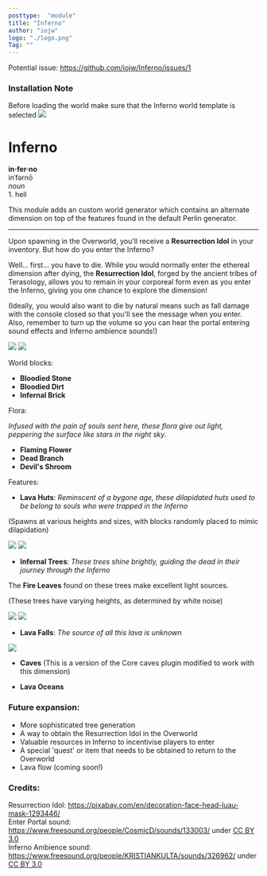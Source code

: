 ```yaml
---
posttype:  "module"  
title: "Inferno"
author: "iojw"
logo: "./logo.png"
Tag: ""
---
```

Potential issue: https://github.com/iojw/Inferno/issues/1
### Installation Note
Before loading the world make sure that the Inferno world template is selected ![](http://i.imgur.com/6peH4c3.png)
# Inferno

**in·fer·no**  
inˈfərnō  
*noun*  
1\. hell

This module adds an custom world generator which contains an alternate dimension on top of the features found in the default Perlin generator. 

---

Upon spawning in the Overworld, you'll receive a **Resurrection Idol** in your inventory. But how do you enter the Inferno? 

Well... first... you have to die. While you would normally enter the ethereal dimension after dying, the **Resurrection Idol**, forged by the ancient tribes of Terasology, allows you to remain in your corporeal form even as you enter the Inferno, giving you one chance to explore the dimension!

(Ideally, you would also want to die by natural means such as fall damage with the console closed so that you'll see the message when you enter. Also, remember to turn up the volume so you can hear the portal entering sound effects and Inferno ambience sounds!)

![](http://i.imgur.com/PuZaPWS.png)
![](http://i.imgur.com/SO219Fl.png)

World blocks:

- **Bloodied Stone**
- **Bloodied Dirt**
- **Infernal Brick**

Flora: 

*Infused with the pain of souls sent here, these flora give out light, peppering the surface like stars in the night sky.*

- **Flaming Flower**
- **Dead Branch**
- **Devil's Shroom**

Features:

- **Lava Huts**: *Reminscent of a bygone age, these dilapidated huts used to be belong to souls who were trapped in the Inferno*

(Spawns at various heights and sizes, with blocks randomly placed to mimic dilapidation)

![](http://i.imgur.com/7LctuL5.png)
![](http://i.imgur.com/gT79tRa.png)

- **Infernal Trees**: *These trees shine brightly, guiding the dead in their journey through the Inferno* 

The **Fire Leaves** found on these trees make excellent light sources.

(These trees have varying heights, as determined by white noise)

![](http://i.imgur.com/MoLKV47.png)
![](http://i.imgur.com/07Coz0E.png)

- **Lava Falls**: *The source of all this lava is unknown*

![](http://i.imgur.com/gIDBNXX.png)

- **Caves** (This is a version of the Core caves plugin modified to work with this dimension)

- **Lava Oceans**

### Future expansion:
- More sophisticated tree generation
- A way to obtain the Resurrection Idol in the Overworld
- Valuable resources in Inferno to incentivise players to enter
- A special 'quest' or item that needs to be obtained to return to the Overworld
- Lava flow (coming soon!)

### Credits:
Resurrection Idol: https://pixabay.com/en/decoration-face-head-luau-mask-1293446/  
Enter Portal sound: https://www.freesound.org/people/CosmicD/sounds/133003/ under [CC BY 3.0](https://creativecommons.org/licenses/by/3.0/)  
Inferno Ambience sound: https://www.freesound.org/people/KRISTIANKULTA/sounds/326962/ under [CC BY 3.0](https://creativecommons.org/licenses/by/3.0/)  
